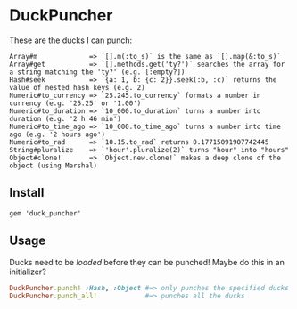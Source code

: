 # DuckPuncher

These are the ducks I can punch:

    Array#m             => `[].m(:to_s)` is the same as `[].map(&:to_s)` 
    Array#get           => `[].methods.get('ty?')` searches the array for a string matching the 'ty?' (e.g. [:empty?]) 
    Hash#seek           => `{a: 1, b: {c: 2}}.seek(:b, :c)` returns the value of nested hash keys (e.g. 2)
    Numeric#to_currency => `25.245.to_currency` formats a number in currency (e.g. '25.25' or '1.00') 
    Numeric#to_duration => `10_000.to_duration` turns a number into duration (e.g. '2 h 46 min')
    Numeric#to_time_ago => `10_000.to_time_ago` turns a number into time ago (e.g. '2 hours ago')
    Numeric#to_rad      => `10.15.to_rad` returns 0.17715091907742445
    String#pluralize    => `'hour'.pluralize(2)` turns "hour" into "hours"
    Object#clone!       => `Object.new.clone!` makes a deep clone of the object (using Marshal)

## Install

    gem 'duck_puncher'

## Usage

Ducks need to be _loaded_ before they can be punched! Maybe do this in an initializer?

```ruby
DuckPuncher.punch! :Hash, :Object #=> only punches the specified ducks
DuckPuncher.punch_all!            #=> punches all the ducks
```
